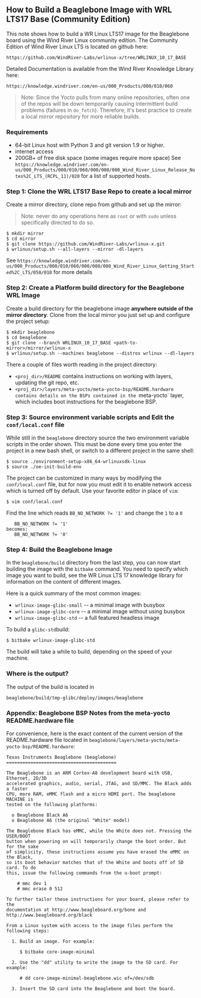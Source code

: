 ## How to Build a Beaglebone Image with WRL LTS17 Base (Community Edition)
This note shows how to build a WR Linux LTS17 image for the Beaglebone board using the Wind River Linux community edition. The Community Edition of Wind River Linux LTS is located on github here: 
```
https://github.com/WindRiver-Labs/wrlinux-x/tree/WRLINUX_10_17_BASE
```
Detailed Documentation is available from the Wind River Knowledge Library here:
```
https://knowledge.windriver.com/en-us/000_Products/000/010/060
```
>Note: Since the Yocto pulls from many online repositories, often one of the repos will be down temporarily causing intermittent build problems (failures in `do_fetch`). Therefore,  it's best practice to create a local mirror repository for more reliable builds.

### Requirements
- 64-bit Linux host with Python 3 and git version 1.9 or higher.
- internet access
-  200GB+ of free disk space (some images require more space)
See `https://knowledge.windriver.com/en-us/000_Products/000/010/060/000/000/000_Wind_River_Linux_Release_Notes%2C_LTS_(RCPL_11)/020` for a list of supported hosts.

### Step 1: Clone the WRL LTS17 Base Repo to create a local mirror
Create a mirror directory, clone repo from github and set up the mirror:
> Note: never do any operations here as `root` or with `sudo` unless specifically directed to do so.
```
$ mkdir mirror
$ cd mirror
$ git clone https://github.com/WindRiver-Labs/wrlinux-x.git
$ wrlinux/setup.sh --all-layers --mirror -dl-layers
```
See `https://knowledge.windriver.com/en-us/000_Products/000/010/060/000/000/000_Wind_River_Linux_Getting_Started%2C_LTS/050/010` for more details

### Step 2: Create a Platform build directory for the Beaglebone WRL Image
Create a build directory for the beaglebone image **anywhere outside of the mirror directory**. Clone from the local mirror you just set up and configure the project setup:
```
$ mkdir beaglebone
$ cd beaglebone
$ git clone --branch WRLINUX_10_17_BASE <path-to-mirror>/mirror/wrlinux-x
$ wrlinux/setup.sh --machines beaglebone --distros wrlinux --dl-layers
```
There a couple of files worth reading in the project directory:
- `<proj_dir>/README` contains instructions on working with layers, updating the git repo, etc.
- `<proj_dir>/layers/meta-yocto/meta-yocto-bsp/README.hardware contains details on the BSPs contained in the `meta-yocto` layer, which includes boot instructions for the beaglebone BSP.

### Step 3: Source environment variable scripts and Edit the `conf/local.conf` file
While still in the `beaglebone` directory source the two environment variable scripts in the order shown. This must be done every time you enter the project in a new bash shell, or switch to a different project in the same shell:
```
$ source ./environment-setup-x86_64-wrlinuxsdk-linux
$ source ./oe-init-build-env
```
The project can be customized in many ways by modifying the `conf/local.conf` file, but for now you must edit it to enable network access which is turned off by default. Use your favorite editor in place of `vim`:
```
$ vim conf/local.conf
```
Find the line which reads `BB_NO_NETWORK ?= '1'` and change the `1` to a `0`
```
   BB_NO_NETWORK ?= '1'
becomes:
   BB_NO_NETWORK ?= '0'
```
### Step 4: Build the Beaglebone Image
In the `beaglebone/build` directory from the last step, you can now start building the image with the `bitbake` command. You need to specify which image you want to build, see the WR Linux LTS 17 knowledge library for information on the content of different images.

Here is a quick summary of the most common images:
- `wrlinux-image-glibc-small` -- a minimal image with busybox
- `wrlinux-image-glibc-core` -- a minimal image without using busybox
- `wrlinux-image-glibc-std` -- a full featured headless image

To build a `glibc-std`build:
```
$ bitbake wrlinux-image-glibc-std
```
The build will take a while to build, depending on the speed of your machine.

### Where is the output?
The output of the build is located in
```
beaglebone/build/tmp-glibc/deploy/images/beaglebone
```
### Appendix: Beaglebone BSP Notes from the meta-yocto README.hardware file
For convenience, here is the exact content of the current version of the README.hardware file located in 
`beaglebone/layers/meta-yocto/meta-yocto-bsp/README.hardware`:

```
Texas Instruments Beaglebone (beaglebone)
=========================================

The Beaglebone is an ARM Cortex-A8 development board with USB, Ethernet, 2D/3D
accelerated graphics, audio, serial, JTAG, and SD/MMC. The Black adds a faster
CPU, more RAM, eMMC flash and a micro HDMI port. The beaglebone MACHINE is
tested on the following platforms:

  o Beaglebone Black A6
  o Beaglebone A6 (the original "White" model)

The Beaglebone Black has eMMC, while the White does not. Pressing the USER/BOOT
button when powering on will temporarily change the boot order. But for the sake
of simplicity, these instructions assume you have erased the eMMC on the Black,
so its boot behavior matches that of the White and boots off of SD card. To do
this, issue the following commands from the u-boot prompt:

    # mmc dev 1
    # mmc erase 0 512

To further tailor these instructions for your board, please refer to the
documentation at http://www.beagleboard.org/bone and http://www.beagleboard.org/black

From a Linux system with access to the image files perform the following steps:

  1. Build an image. For example:

     $ bitbake core-image-minimal

  2. Use the "dd" utility to write the image to the SD card. For example:

     # dd core-image-minimal-beaglebone.wic of=/dev/sdb

  3. Insert the SD card into the Beaglebone and boot the board.
```
<!--stackedit_data:
eyJoaXN0b3J5IjpbMTM5Njg2NTgyNV19
-->